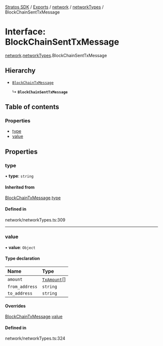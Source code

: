 [Stratos SDK](../README.md) / [Exports](../modules.md) / [network](../modules/network.md) / [networkTypes](../modules/network.networkTypes.md) / BlockChainSentTxMessage

# Interface: BlockChainSentTxMessage

[network](../modules/network.md).[networkTypes](../modules/network.networkTypes.md).BlockChainSentTxMessage

## Hierarchy

- [`BlockChainTxMessage`](network.networkTypes.BlockChainTxMessage.md)

  ↳ **`BlockChainSentTxMessage`**

## Table of contents

### Properties

- [type](network.networkTypes.BlockChainSentTxMessage.md#type)
- [value](network.networkTypes.BlockChainSentTxMessage.md#value)

## Properties

### type

• **type**: `string`

#### Inherited from

[BlockChainTxMessage](network.networkTypes.BlockChainTxMessage.md).[type](network.networkTypes.BlockChainTxMessage.md#type)

#### Defined in

network/networkTypes.ts:309

___

### value

• **value**: `Object`

#### Type declaration

| Name | Type |
| :------ | :------ |
| `amount` | [`TxAmount`](network.networkTypes.TxAmount.md)[] |
| `from_address` | `string` |
| `to_address` | `string` |

#### Overrides

[BlockChainTxMessage](network.networkTypes.BlockChainTxMessage.md).[value](network.networkTypes.BlockChainTxMessage.md#value)

#### Defined in

network/networkTypes.ts:324
